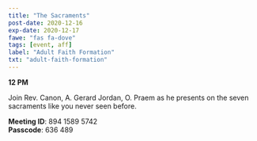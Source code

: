 ```yaml
---
title: "The Sacraments"
post-date: 2020-12-16
exp-date: 2020-12-17
fawe: "fas fa-dove"
tags: [event, aff]
label: "Adult Faith Formation"
txt: "adult-faith-formation"
---
```

**12 PM**

Join Rev. Canon, A. Gerard Jordan, O. Praem as he presents on the seven sacraments like you never seen before.

<p class="text-danger"><b>Meeting ID</b>: 894 1589 5742
<br>
<b>Passcode</b>: 636 489
</p>